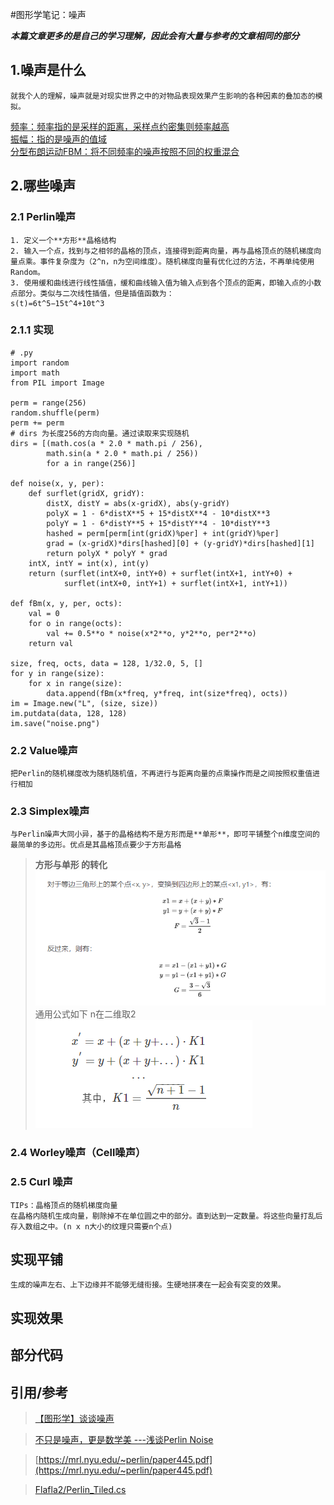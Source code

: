 #图形学笔记：噪声

***本篇文章更多的是自己的学习理解，因此会有大量与参考的文章相同的部分***



## 1.噪声是什么
    就我个人的理解，噪声就是对现实世界之中的对物品表现效果产生影响的各种因素的叠加态的模拟。

<!-- <font color="cyan"></font>   -->
<u>频率：频率指的是采样的距离，采样点约密集则频率越高</u>  
<u>振幅：指的是噪声的值域</u>  
<u>分型布朗运动FBM：将不同频率的噪声按照不同的权重混合</u>



## 2.哪些噪声
### 2.1 Perlin噪声
    1. 定义一个**方形**晶格结构
    2. 输入一个点，找到与之相邻的晶格的顶点，连接得到距离向量，再与晶格顶点的随机梯度向量点乘。事件复杂度为（2^n，n为空间维度）。随机梯度向量有优化过的方法，不再单纯使用Random。
    3. 使用缓和曲线进行线性插值，缓和曲线输入值为输入点到各个顶点的距离，即输入点的小数点部分。类似与二次线性插值，但是插值函数为：
    s(t)=6t^5−15t^4+10t^3
### 2.1.1 实现
    # .py
    import random
    import math
    from PIL import Image

    perm = range(256)
    random.shuffle(perm)
    perm += perm
    # dirs 为长度256的方向向量。通过读取来实现随机
    dirs = [(math.cos(a * 2.0 * math.pi / 256),
            math.sin(a * 2.0 * math.pi / 256))
            for a in range(256)]

    def noise(x, y, per):
        def surflet(gridX, gridY):
            distX, distY = abs(x-gridX), abs(y-gridY)
            polyX = 1 - 6*distX**5 + 15*distX**4 - 10*distX**3
            polyY = 1 - 6*distY**5 + 15*distY**4 - 10*distY**3
            hashed = perm[perm[int(gridX)%per] + int(gridY)%per]
            grad = (x-gridX)*dirs[hashed][0] + (y-gridY)*dirs[hashed][1]
            return polyX * polyY * grad
        intX, intY = int(x), int(y)
        return (surflet(intX+0, intY+0) + surflet(intX+1, intY+0) +
                surflet(intX+0, intY+1) + surflet(intX+1, intY+1))  

    def fBm(x, y, per, octs):
        val = 0
        for o in range(octs):
            val += 0.5**o * noise(x*2**o, y*2**o, per*2**o)
        return val  

    size, freq, octs, data = 128, 1/32.0, 5, []
    for y in range(size):
        for x in range(size):
            data.append(fBm(x*freq, y*freq, int(size*freq), octs))
    im = Image.new("L", (size, size))
    im.putdata(data, 128, 128)
    im.save("noise.png")
        


### 2.2 Value噪声 
    把Perlin的随机梯度改为随机随机值，不再进行与距离向量的点乘操作而是之间按照权重值进行相加

### 2.3 Simplex噪声
    与Perlin噪声大同小异，基于的晶格结构不是方形而是**单形**，即可平铺整个n维度空间的最简单的多边形。优点是其晶格顶点要少于方形晶格
> **方形与单形 的转化**
> ![](../_res/2020-7-30-Noise/Func1.png)
> 通用公式如下 n在二维取2
> ![](../_res/2020-7-30-Noise/Func2.png)


### 2.4 Worley噪声（Cell噪声）


### 2.5 Curl 噪声
    TIPs：晶格顶点的随机梯度向量
    在晶格内随机生成向量，剔除掉不在单位圆之中的部分。直到达到一定数量。将这些向量打乱后存入数组之中。(n x n大小的纹理只需要n个点)

## 实现平铺
    生成的噪声左右、上下边缘并不能够无缝衔接。生硬地拼凑在一起会有突变的效果。
## 实现效果

## 部分代码


## 引用/参考
>[ 【图形学】谈谈噪声](https://blog.csdn.net/candycat1992/article/details/50346469)

>[不只是噪声，更是数学美 ---浅谈Perlin Noise](https://blog.csdn.net/qq_34302921/article/details/80849139)

>[https://mrl.nyu.edu/~perlin/paper445.pdf](https://mrl.nyu.edu/~perlin/paper445.pdf)

>[Flafla2/Perlin_Tiled.cs](https://gist.github.com/Flafla2/f0260a861be0ebdeef76)